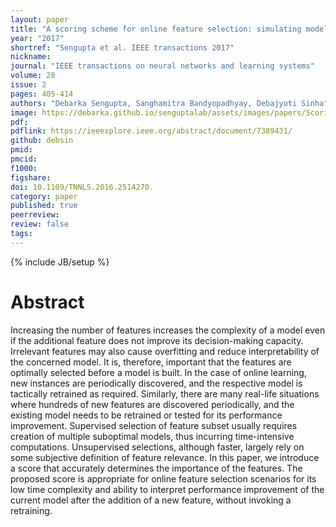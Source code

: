 ```yaml
---
layout: paper
title: "A scoring scheme for online feature selection: simulating model performance without retraining"
year: "2017"
shortref: "Sengupta et al. IEEE transactions 2017"
nickname:
journal: "IEEE transactions on neural networks and learning systems"
volume: 28
issue: 2
pages: 405-414
authors: "Debarka Sengupta, Sanghamitra Bandyopadhyay, Debajyoti Sinha"
image: https://debarka.github.io/senguptalab/assets/images/papers/ScoringScheme.png
pdf:
pdflink: https://ieeexplore.ieee.org/abstract/document/7389431/
github: debsin
pmid:
pmcid:
f1000:
figshare:
doi: 10.1109/TNNLS.2016.2514270.
category: paper
published: true
peerreview:
review: false
tags:
---
```

{% include JB/setup %}


# Abstract

Increasing the number of features increases the complexity of a model even if the additional feature does not improve its decision-making capacity. Irrelevant features may also cause overfitting and reduce interpretability of the concerned model. It is, therefore, important that the features are optimally selected before a model is built. In the case of online learning, new instances are periodically discovered, and the respective model is tactically retrained as required. Similarly, there are many real-life situations where hundreds of new features are discovered periodically, and the existing model needs to be retrained or tested for its performance improvement. Supervised selection of feature subset usually requires creation of multiple suboptimal models, thus incurring time-intensive computations. Unsupervised selections, although faster, largely rely on some subjective definition of feature relevance. In this paper, we introduce a score that accurately determines the importance of the features. The proposed score is appropriate for online feature selection scenarios for its low time complexity and ability to interpret performance improvement of the current model after the addition of a new feature, without invoking a retraining.
